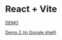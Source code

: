 # React + Vite

[DEMO](https://react-admin-layout-akram-khans-projects.vercel.app/)

[Demo 2 (in Google shell)]([https://react-admin-layout-akram-khans-projects.vercel.app/](https://5173-cs-61595037-5606-43e9-ac12-7a03988b8610.cs-asia-southeast1-fork.cloudshell.dev/?authuser=0&redirectedPreviously=true))


